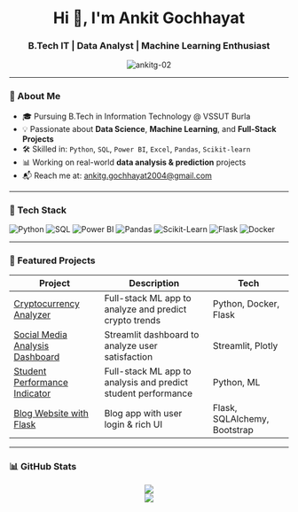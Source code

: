 <h1 align="center">Hi 👋, I'm Ankit Gochhayat</h1>
<h3 align="center">B.Tech IT | Data Analyst | Machine Learning Enthusiast</h3>

<p align="center">
  <img src="https://komarev.com/ghpvc/?username=ankitg-02&label=Profile%20views&color=0e75b6&style=flat" alt="ankitg-02" />
</p>

---

### 🚀 About Me

- 🎓 Pursuing B.Tech in Information Technology @ VSSUT Burla
- 💡 Passionate about **Data Science**, **Machine Learning**, and **Full-Stack Projects**
- 🛠️ Skilled in: `Python`, `SQL`, `Power BI`, `Excel`, `Pandas`, `Scikit-learn`
- 📊 Working on real-world **data analysis & prediction** projects
- 📬 Reach me at: [ankitg.gochhayat2004@gmail.com](mailto:ankit.gochhayat2004@gmail.com)

---

### 🧰 Tech Stack

![Python](https://img.shields.io/badge/-Python-3776AB?logo=python&logoColor=white&style=flat)
![SQL](https://img.shields.io/badge/-SQL-4479A1?logo=MySQL&logoColor=white&style=flat)
![Power BI](https://img.shields.io/badge/-Power%20BI-F2C811?logo=power-bi&logoColor=black&style=flat)
![Pandas](https://img.shields.io/badge/-Pandas-150458?logo=pandas&logoColor=white&style=flat)
![Scikit-Learn](https://img.shields.io/badge/-Scikit--Learn-F7931E?logo=scikit-learn&logoColor=white&style=flat)
![Flask](https://img.shields.io/badge/-Flask-000000?logo=flask&logoColor=white&style=flat)
![Docker](https://img.shields.io/badge/-Docker-2496ED?logo=docker&logoColor=white&style=flat)

---

### 📌 Featured Projects

| Project | Description | Tech |
|--------|-------------|------|
| [Cryptocurrency Analyzer](https://github.com/ankitg-02/CryptoCurrency-Analysis) | Full-stack ML app to analyze and predict crypto trends | Python, Docker, Flask |
| [Social Media Analysis Dashboard](https://github.com/ankitg-02/Social-Media) | Streamlit dashboard to analyze user satisfaction | Streamlit, Plotly |
| [Student Performance Indicator](https://github.com/ankitg-02/Social-Media) | Full-stack ML app to analysis and predict student performance | Python, ML |
| [Blog Website with Flask](https://github.com/ankitg-02/FLASK/tree/main/Project2) | Blog app with user login & rich UI | Flask, SQLAlchemy, Bootstrap |

---

### 📊 GitHub Stats

<p align="center">
  <img src="https://github-readme-stats.vercel.app/api?username=ankitg-02&show_icons=true&theme=radical" />
  <br/>
  <img src="https://github-readme-streak-stats.herokuapp.com/?user=ankitg-02&theme=radical" />
</p>

